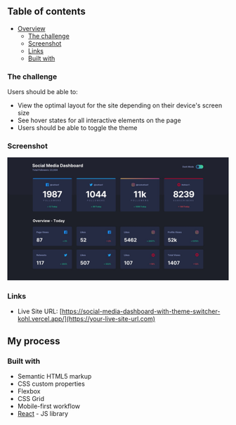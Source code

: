 ## Table of contents

- [Overview](#overview)
  - [The challenge](#the-challenge)
  - [Screenshot](#screenshot)
  - [Links](#links)
  - [Built with](#built-with)


### The challenge

Users should be able to:

- View the optimal layout for the site depending on their device's screen size
- See hover states for all interactive elements on the page
- Users should be able to toggle the theme 

### Screenshot

![](./src/design/desktop-design-dark.jpg)

### Links

- Live Site URL: [https://social-media-dashboard-with-theme-switcher-kohl.vercel.app/](https://your-live-site-url.com)

## My process

### Built with

- Semantic HTML5 markup
- CSS custom properties
- Flexbox
- CSS Grid
- Mobile-first workflow
- [React](https://reactjs.org/) - JS library







